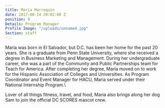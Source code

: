 ```yaml
---
title: Maria Marroquin
date: 2017-08-14 20:02:00 Z
position: 9
Details: Program Manager
Profile Image: "/uploads/unnamed.jpg"
Section: staff
---
```


Maria was born in El Salvador, but D.C. has been her home for the past 20 years. She is a graduate from Penn State University, where she received a degree in Business Marketing and Management. During her undergraduate career, she was a part of the Community and Public Partnerships team for Teach for America. After completing her degree, Maria moved on to work for the Hispanic Association of Colleges and Universities. As Program Coordinator and Event Manager for HACU, Maria served under their National Internship Program.\

Lover of all things fitness, travel, and food, Maria also brings along her dog Sam to join the official DC SCORES mascot crew.
